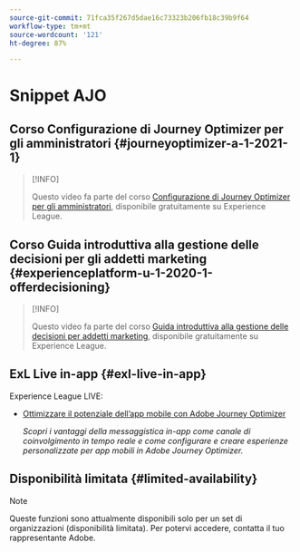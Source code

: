 ```yaml
---
source-git-commit: 71fca35f267d5dae16c73323b206fb18c39b9f64
workflow-type: tm+mt
source-wordcount: '121'
ht-degree: 87%

---
```

# Snippet AJO

## Corso Configurazione di Journey Optimizer per gli amministratori {#journeyoptimizer-a-1-2021-1}

>[!INFO]
>
> Questo video fa parte del corso [Configurazione di Journey Optimizer per gli amministratori](https://experienceleague.adobe.com/docs/courses/using/journeyoptimizer-a-1-2021-1.html?lang=it), disponibile gratuitamente su Experience League.

## Corso Guida introduttiva alla gestione delle decisioni per gli addetti marketing {#experienceplatform-u-1-2020-1-offerdecisioning}

>[!INFO]
>
> Questo video fa parte del corso [Guida introduttiva alla gestione delle decisioni per addetti marketing](https://experienceleague.adobe.com/docs/courses/using/experienceplatform-u-1-2020-1-offerdecisioning.html?lang=it), disponibile gratuitamente su Experience League.

## ExL Live in-app {#exl-live-in-app}

Experience League LIVE:

* [Ottimizzare il potenziale dell’app mobile con Adobe Journey Optimizer](https://experienceleague.adobe.com/docs/events/experience-league-live-recordings/episodes/exl-live-episode-5-24-23.html?lang=it)

  *Scopri i vantaggi della messaggistica in-app come canale di coinvolgimento in tempo reale e come configurare e creare esperienze personalizzate per app mobili in Adobe Journey Optimizer.*

## Disponibilità limitata {#limited-availability}

>[!Note]
>
>Queste funzioni sono attualmente disponibili solo per un set di organizzazioni (disponibilità limitata). Per potervi accedere, contatta il tuo rappresentante Adobe.

